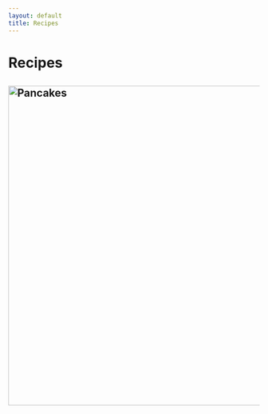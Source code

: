 ```yaml
---
layout: default
title: Recipes
---
```


# Recipes

## [<img src="{{ site.baseurl }}/images/nutella-pancake.jpg" alt="Pancakes" width="640">](/recipes/nutella-pancake.html)
